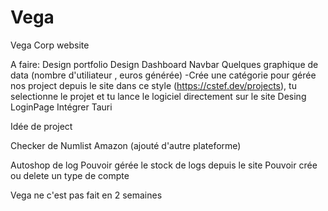 # Vega
Vega Corp website

A faire:
Design portfolio
Design Dashboard
Navbar
Quelques graphique de data (nombre d'utiliateur , euros générée)
-Crée une catégorie pour gérée nos project depuis le site
dans ce style (https://cstef.dev/projects), tu selectionne le projet et tu lance le logiciel directement sur le site
Desing LoginPage
Intégrer Tauri


Idée de project

Checker de Numlist
Amazon
(ajouté d'autre plateforme)

Autoshop de log
Pouvoir gérée le stock de logs depuis le site
Pouvoir crée ou delete un type de compte

Vega ne c'est pas fait en 2 semaines